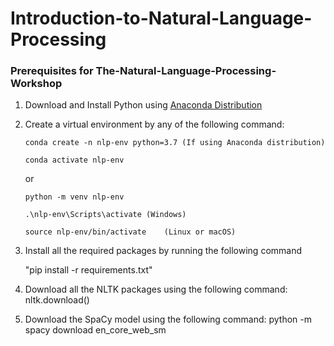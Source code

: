 # Introduction-to-Natural-Language-Processing

### Prerequisites for The-Natural-Language-Processing-Workshop

1. Download and Install Python using [Anaconda Distribution](https://www.anaconda.com/distribution/)

2. Create a virtual environment by any of the following command:

   `conda create -n nlp-env python=3.7 (If using Anaconda distribution)`
   
   `conda activate nlp-env`
   
   or
   
   `python -m venv nlp-env`
   
   `.\nlp-env\Scripts\activate (Windows)`
   
   `source nlp-env/bin/activate    (Linux or macOS)`

3. Install all the required packages by running the following command 

   "pip install -r requirements.txt"
     
4. Download all the NLTK packages using the following command:
   nltk.download()
   
5. Download the SpaCy model using the following command:
   python -m spacy download en_core_web_sm
   
